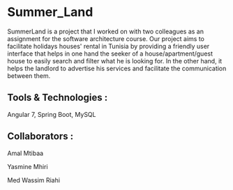 # Summer_Land
SummerLand is a project that I worked on with two colleagues as an assignment for the software architecture course. Our project aims to facilitate holidays houses' rental in Tunisia by providing a friendly user interface that helps in one hand the seeker of a house/apartment/guest house to easily search and filter what he is looking for. In the other hand, it helps the landlord to advertise his services and facilitate the communication between them.
## Tools & Technologies :
Angular 7, Spring Boot, MySQL

## Collaborators :
Amal Mtibaa

Yasmine Mhiri

Med Wassim Riahi
